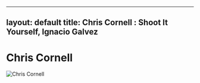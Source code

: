 
---
layout: default
title: Chris Cornell : Shoot It Yourself, Ignacio Galvez
---

# Chris Cornell

![Chris Cornell](http://assets.farmhouse.co/publishing/1-shoot-it-yourself/images/chris-cornell-1.jpg)

